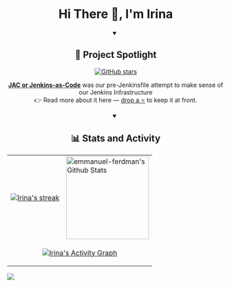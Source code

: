 <h1 align='center'>Hi There 👋, I'm Irina</h1>

<details open>
  <summary align="center"><h2>🚀 Project Spotlight</h2></summary>
  <p align="center">
    <a href="https://github.com/imuchnik/jenkins-automation">
      <img alt="GitHub stars" src="https://img.shields.io/github/stars/cfpb/jenkins-automation?style=flat-square&color=gold" />
    </a>
  </p>
  <p align="center">
    <strong><a href="https://github.com/imuchnik/jenkins-automation">JAC or Jenkins-as-Code</a></strong> was our pre-Jenkinsfile attempt to make sense of our Jenkins Infrastructure
    <br/>
    👉 Read more about it here — <a href="https://marcesher.com/2016/06/08/jenkins-as-code-creating-jenkins-jobs-with-text-not-clicks/">drop a ⭐</a> to keep it at front.
  </p>
</details>

<details open>
  <summary align="center"><h2>📊 Stats and Activity</h2></summary>
    <table>
    <tr>
        <td>
        <a href="https://github.com/imuchnik">
            <img title="Irina's GitHub Streak Stats" alt="Irina's streak" src="https://github-readme-streak-stats-eight.vercel.app/?user=imuchnik&theme=monokai-metallian&hide_border=true"/>
        </a>
        </td>
        <td>
        <a href="https://github.com/emmanuel-ferdman">
            <img alt="emmanuel-ferdman's Github Stats" src="https://github-readme-stats-rouge-ten-78.vercel.app/api?username=imuchnik&show_icons=true&include_all_commits=true&count_private=true&theme=react&hide_border=true&bg_color=1F222E&title_color=F85D7F&icon_color=F8D866" height="192px"/>
        </a>
        </td>
    </tr>
    <tr>
        <td colspan="2" align="center">
        <p align="center">
            <a href="https://github.com/imuchnik">
            <img alt="Irina's Activity Graph" src="https://github-readme-activity-graph.vercel.app/graph/?username=imuchnikn&bg_color=1F222E&color=F8D866&line=F85D7F&point=FFFFFF&hide_border=true" />
            </a>
        </p>
        </td>
    </tr>
    </table>
</details>

<!-- 1x1 pixel counter to record hits -->
![](https://hit.yhype.me/github/profile?account_id=35470921)

